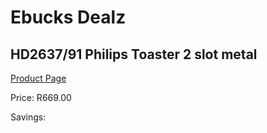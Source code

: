 
# Ebucks Dealz
## HD2637/91 Philips Toaster 2 slot metal
[Product Page](https://www.ebucks.com/web/shop/productSelected.do?prodId=1149072807&catId=704985963)

Price: R669.00

Savings: 


	
